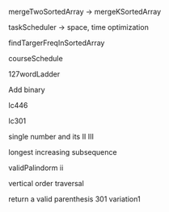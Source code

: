 
mergeTwoSortedArray -> mergeKSortedArray

taskScheduler -> space, time optimization

findTargerFreqInSortedArray

courseSchedule

127wordLadder

Add binary

lc446

lc301

single number and its II III

longest increasing subsequence

validPalindorm ii

vertical order traversal

return a valid parenthesis 301 variation1



